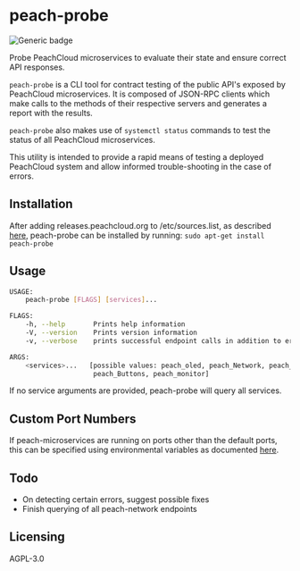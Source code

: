 # peach-probe

![Generic badge](https://img.shields.io/badge/version-0.1.2-<COLOR>.svg)

Probe PeachCloud microservices to evaluate their state and ensure correct API responses.

`peach-probe` is a CLI tool for contract testing of the public API's exposed by PeachCloud microservices. 
It is composed of JSON-RPC clients which make calls to the methods of their respective servers and 
generates a report with the results.

`peach-probe` also makes use of `systemctl status` commands to test the status of all PeachCloud microservices.

This utility is intended to provide a rapid means of testing a deployed PeachCloud system and allow informed trouble-shooting in the case of errors.

## Installation

After adding releases.peachcloud.org to /etc/sources.list, as described [here](https://github.com/peachcloud/peach-vps/blob/main/README.md),
peach-probe can be installed by running:
`sudo apt-get install peach-probe`

## Usage

```bash
USAGE:
    peach-probe [FLAGS] [services]...

FLAGS:
    -h, --help       Prints help information
    -V, --version    Prints version information
    -v, --verbose    prints successful endpoint calls in addition to errors

ARGS:
    <services>...   [possible values: peach_oled, peach_Network, peach_stats, peach_menu, peach_web,
                     peach_Buttons, peach_monitor]
```

If no service arguments are provided, peach-probe will query all services.

## Custom Port Numbers

If peach-microservices are running on ports other than the default ports, 
this can be specified using environmental variables as documented [here](https://github.com/peachcloud/peach-lib/blob/main/README.md).

## Todo

 - On detecting certain errors, suggest possible fixes
 - Finish querying of all peach-network endpoints

## Licensing

AGPL-3.0
